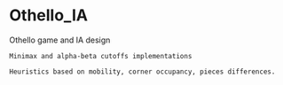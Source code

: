 # Othello_IA


Othello game and IA design 

	Minimax and alpha-beta cutoffs implementations

	Heuristics based on mobility, corner occupancy, pieces differences.



